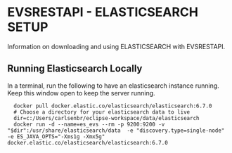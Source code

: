 # EVSRESTAPI - ELASTICSEARCH SETUP

Information on downloading and using ELASTICSEARCH with EVSRESTAPI.

## Running Elasticsearch Locally

In a terminal, run the following to have an elasticsearch instance running. Keep this window open to keep the server running.

      docker pull docker.elastic.co/elasticsearch/elasticsearch:6.7.0
      # Choose a directory for your elasticsearch data to live
      dir=c:/Users/carlsenbr/eclipse-workspace/data/elasticsearch
      docker run -d --name=es_evs --rm -p 9200:9200 -v "$dir":/usr/share/elasticsearch/data  -e "discovery.type=single-node" -e ES_JAVA_OPTS="-Xms1g -Xmx5g" docker.elastic.co/elasticsearch/elasticsearch:6.7.0

